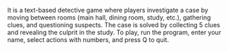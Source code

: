 It is a text-based detective game
where players investigate a case by moving 
between rooms (main hall, dining room, study, etc.), 
gathering clues, and questioning suspects. 
The case is solved by collecting 5 clues and 
revealing the culprit in the study. To play, 
run the program, enter your name, select actions 
with numbers, and press Q to quit.
